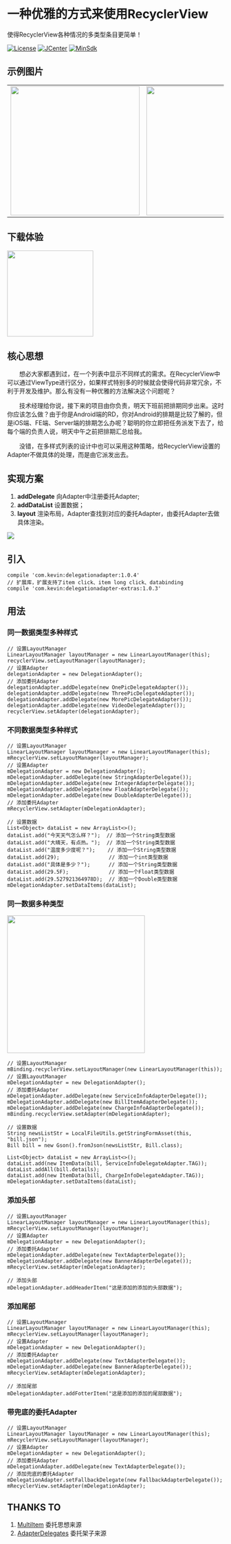 # 一种优雅的方式来使用RecyclerView

使得RecyclerView各种情况的多类型条目更简单！

[![License](https://img.shields.io/badge/License%20-Apache%202-337ab7.svg?style=flat-square)](https://www.apache.org/licenses/LICENSE-2.0)
[![JCenter](https://img.shields.io/badge/%20JCenter%20-1.0.2-5bc0de.svg?style=flat-square)](https://bintray.com/xuehuayous/maven/DelegationAdapter/_latestVersion)
[![MinSdk](https://img.shields.io/badge/%20MinSdk%20-%2014%2B%20-f0ad4e.svg?style=flat-square)](https://android-arsenal.com/api?level=14)

## 示例图片

<table>
  <tr>
    <td>
    	<img src="https://raw.githubusercontent.com/xuehuayous/DelegationAdapter/master/sample/pic/04.jpg" width="300" />
    </td>
    <td>
    	<img src="https://raw.githubusercontent.com/xuehuayous/DelegationAdapter/master/sample/pic/02.jpg" width="300" />
	</td>
	<td>
        <img src="https://raw.githubusercontent.com/xuehuayous/DelegationAdapter/master/sample/pic/03.jpg" width="300" />
    </td>
  </tr>
</table>

## 下载体验

<img src="https://raw.githubusercontent.com/xuehuayous/DelegationAdapter/master/sample/pic/qrcode.png" width="200" />

## 核心思想

　　想必大家都遇到过，在一个列表中显示不同样式的需求。在RecyclerView中可以通过ViewType进行区分，如果样式特别多的时候就会使得代码非常冗余，不利于开发及维护。那么有没有一种优雅的方法解决这个问题呢？

　　技术经理给你说，接下来的项目由你负责，明天下班前把排期同步出来。这时你应该怎么做？由于你是Android端的RD，你对Android的排期是比较了解的，但是iOS端、FE端、Server端的排期怎么办呢？聪明的你立即把任务派发下去了，给每个端的负责人说，明天中午之前把排期汇总给我。

　　没错，在多样式列表的设计中也可以采用这种策略，给RecyclerView设置的Adapter不做具体的处理，而是由它派发出去。

## 实现方案

1. **addDelegate** 向Adapter中注册委托Adapter;
2. **addDataList** 设置数据；
3. **layout** 渲染布局，Adapter查找到对应的委托Adapter，由委托Adapter去做具体渲染。

![](https://raw.githubusercontent.com/xuehuayous/DelegationAdapter/master/show.gif)

## 引入

```
compile 'com.kevin:delegationadapter:1.0.4'
// 扩展库，扩展支持了item click、item long click、databinding
compile 'com.kevin:delegationadapter-extras:1.0.3'
```

## 用法

### 同一数据类型多种样式


```
// 设置LayoutManager
LinearLayoutManager layoutManager = new LinearLayoutManager(this);
recyclerView.setLayoutManager(layoutManager);
// 设置Adapter
delegationAdapter = new DelegationAdapter();
// 添加委托Adapter
delegationAdapter.addDelegate(new OnePicDelegateAdapter());
delegationAdapter.addDelegate(new ThreePicDelegateAdapter());
delegationAdapter.addDelegate(new MorePicDelegateAdapter());
delegationAdapter.addDelegate(new VideoDelegateAdapter());
recyclerView.setAdapter(delegationAdapter);
```

### 不同数据类型多种样式

```
// 设置LayoutManager
LinearLayoutManager layoutManager = new LinearLayoutManager(this);
mRecyclerView.setLayoutManager(layoutManager);
// 设置Adapter
mDelegationAdapter = new DelegationAdapter();
mDelegationAdapter.addDelegate(new StringAdapterDelegate());
mDelegationAdapter.addDelegate(new IntegerAdapterDelegate());
mDelegationAdapter.addDelegate(new FloatAdapterDelegate());
mDelegationAdapter.addDelegate(new DoubleAdapterDelegate());
// 添加委托Adapter
mRecyclerView.setAdapter(mDelegationAdapter);

// 设置数据
List<Object> dataList = new ArrayList<>();
dataList.add("今天天气怎么样？");  // 添加一个String类型数据
dataList.add("大晴天，有点热。");  // 添加一个String类型数据
dataList.add("温度多少度呢？");    // 添加一个String类型数据
dataList.add(29);                // 添加一个int类型数据
dataList.add("具体是多少？");      // 添加一个String类型数据
dataList.add(29.5F);             // 添加一个Float类型数据
dataList.add(29.527921364978D);  // 添加一个Double类型数据
mDelegationAdapter.setDataItems(dataList);
```

### 同一数据多种类型

<img src="https://raw.githubusercontent.com/xuehuayous/DelegationAdapter/master/sample/pic/02.png" width="320" />

```
// 设置LayoutManager
mBinding.recyclerView.setLayoutManager(new LinearLayoutManager(this));
// 设置LayoutManager
mDelegationAdapter = new DelegationAdapter();
// 添加委托Adapter
mDelegationAdapter.addDelegate(new ServiceInfoAdapterDelegate());
mDelegationAdapter.addDelegate(new BillItemAdapterDelegate());
mDelegationAdapter.addDelegate(new ChargeInfoAdapterDelegate());
mBinding.recyclerView.setAdapter(mDelegationAdapter);

// 设置数据
String newsListStr = LocalFileUtils.getStringFormAsset(this, "bill.json");
Bill bill = new Gson().fromJson(newsListStr, Bill.class);

List<Object> dataList = new ArrayList<>();
dataList.add(new ItemData(bill, ServiceInfoDelegateAdapter.TAG));
dataList.addAll(bill.details);
dataList.add(new ItemData(bill, ChargeInfoDelegateAdapter.TAG));
mDelegationAdapter.setDataItems(dataList);
```

### 添加头部

```
// 设置LayoutManager
LinearLayoutManager layoutManager = new LinearLayoutManager(this);
mRecyclerView.setLayoutManager(layoutManager);
// 设置Adapter
mDelegationAdapter = new DelegationAdapter();
// 添加委托Adapter
mDelegationAdapter.addDelegate(new TextAdapterDelegate());
mDelegationAdapter.addDelegate(new BannerAdapterDelegate());
mRecyclerView.setAdapter(mDelegationAdapter);

// 添加头部
mDelegationAdapter.addHeaderItem("这是添加的添加的头部数据");
```

### 添加尾部

```
// 设置LayoutManager
LinearLayoutManager layoutManager = new LinearLayoutManager(this);
mRecyclerView.setLayoutManager(layoutManager);
// 设置Adapter
mDelegationAdapter = new DelegationAdapter();
// 添加委托Adapter
mDelegationAdapter.addDelegate(new TextAdapterDelegate());
mDelegationAdapter.addDelegate(new BannerAdapterDelegate());
mRecyclerView.setAdapter(mDelegationAdapter);

// 添加尾部
mDelegationAdapter.addFotterItem("这是添加的添加的尾部数据");
```

### 带兜底的委托Adapter

```
// 设置LayoutManager
LinearLayoutManager layoutManager = new LinearLayoutManager(this);
mRecyclerView.setLayoutManager(layoutManager);
// 设置Adapter
mDelegationAdapter = new DelegationAdapter();
// 添加委托Adapter
mDelegationAdapter.addDelegate(new TextAdapterDelegate());
// 添加兜底的委托Adapter
mDelegationAdapter.setFallbackDelegate(new FallbackAdapterDelegate());
mRecyclerView.setAdapter(mDelegationAdapter);
```

## THANKS TO

1. [MultiItem](https://github.com/free46000/MultiItem) 委托思想来源
2. [AdapterDelegates](https://github.com/sockeqwe/AdapterDelegates) 委托架子来源